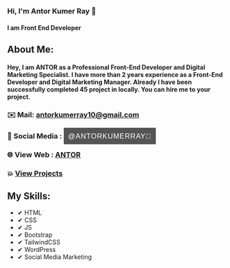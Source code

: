 ### Hi, I'm Antor Kumer Ray 👋
#### I am Front End Developer




## About Me:
#### <p>Hey, I am ANTOR as a Professional Front-End Developer and Digital Marketing Specialist. I have more than 2 years experience as a Front-End Developer and Digital Marketing Manager. Already I have been successfully completed 45 project in locally. You can hire me to your project.</p>

### ✉️ Mail: <a href="mailto:antorkumerray10@gmail.com">antorkumerray10@gmail.com</a>
### 🌸 Social Media : <a style="text-transform: uppercase; background-color: #555555; padding: 10px; color: #fff; text-decoration: none; font-weight: 500; font-family: sans-serif; word-spacing: 10px; letter-spacing: 1px;" class="fbantor" target="_blank" href="https://www.facebook.com/antorkumerray"> @antorkumerray🤍</a>
### 🌐 View Web : <a class="webantor" target="_blank" href="https://antorkumerray.blogspot.com/"> ANTOR </a>
### 💥 <a class="webantor" target="_blank" href=""> View Projects </a>

## My Skills:
- ✔ HTML
- ✔ CSS
- ✔ JS
- ✔ Bootstrap 
- ✔ TailwindCSS 
- ✔ WordPress 
- ✔ Social Media Marketing
